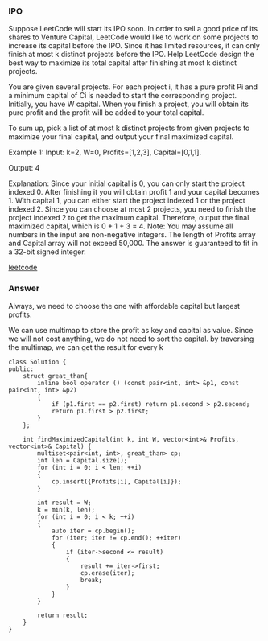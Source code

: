 ### IPO
Suppose LeetCode will start its IPO soon. In order to sell a good price of its shares to Venture Capital, LeetCode would like to work on some projects to increase its capital before the IPO. Since it has limited resources, it can only finish at most k distinct projects before the IPO. Help LeetCode design the best way to maximize its total capital after finishing at most k distinct projects.

You are given several projects. For each project i, it has a pure profit Pi and a minimum capital of Ci is needed to start the corresponding project. Initially, you have W capital. When you finish a project, you will obtain its pure profit and the profit will be added to your total capital.

To sum up, pick a list of at most k distinct projects from given projects to maximize your final capital, and output your final maximized capital.

Example 1:
Input: k=2, W=0, Profits=[1,2,3], Capital=[0,1,1].

Output: 4

Explanation: Since your initial capital is 0, you can only start the project indexed 0.
             After finishing it you will obtain profit 1 and your capital becomes 1.
             With capital 1, you can either start the project indexed 1 or the project indexed 2.
             Since you can choose at most 2 projects, you need to finish the project indexed 2 to get the maximum capital.
             Therefore, output the final maximized capital, which is 0 + 1 + 3 = 4.
Note:
You may assume all numbers in the input are non-negative integers.
The length of Profits array and Capital array will not exceed 50,000.
The answer is guaranteed to fit in a 32-bit signed integer.

[leetcode](https://leetcode.com/problems/ipo/description/)

### Answer
Always, we need to choose the one with affordable capital but largest profits. 

We can use multimap to store the profit as key and capital as value. Since we will not cost anything, we do not need to sort the capital. by traversing the multimap, we can get the result for every k

	class Solution {
	public:
	    struct great_than{
	        inline bool operator () (const pair<int, int> &p1, const pair<int, int> &p2)
	        {
	            if (p1.first == p2.first) return p1.second > p2.second;
	            return p1.first > p2.first;
	        }
	    };
	    
	    int findMaximizedCapital(int k, int W, vector<int>& Profits, vector<int>& Capital) {
	        multiset<pair<int, int>, great_than> cp;
	        int len = Capital.size();
	        for (int i = 0; i < len; ++i)
	        {
	            cp.insert({Profits[i], Capital[i]});
	        }
	        
	        int result = W;
	        k = min(k, len);
	        for (int i = 0; i < k; ++i)
	        {
	            auto iter = cp.begin();
	            for (iter; iter != cp.end(); ++iter)
	            {
	                if (iter->second <= result)
	                {
	                    result += iter->first;
	                    cp.erase(iter);
	                    break;
	                }
	            }
	        }
	        
	        return result;
	    }
	}





